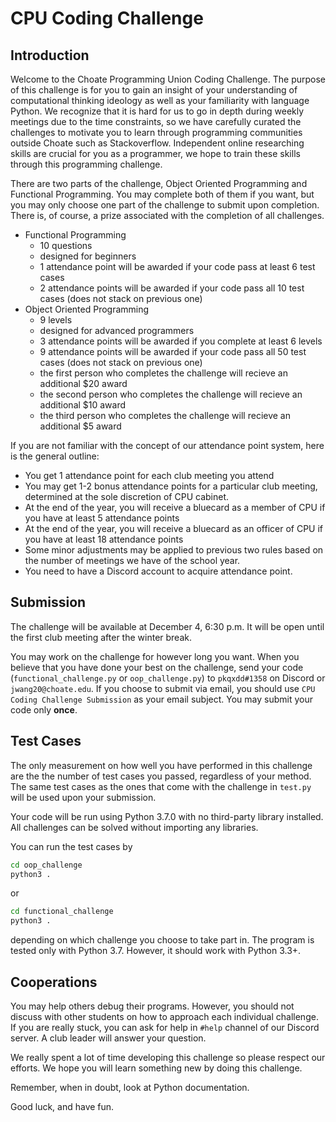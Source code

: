 # CPU Coding Challenge

## Introduction

Welcome to the Choate Programming Union Coding Challenge. The purpose of this challenge is for you to gain an insight of your understanding of computational thinking ideology as well as your familiarity with language Python. We recognize that it is hard for us to go in depth during weekly meetings due to the time constraints, so we have carefully curated the challenges to motivate you to learn through programming communities outside Choate such as Stackoverflow. Independent online researching skills are crucial for you as a programmer, we hope to train these skills through this programming challenge. 

There are two parts of the challenge, Object Oriented Programming and Functional Programming. You may complete both of them if you want, but you may only choose one part of the challenge to submit upon completion. There is, of course, a prize associated with the completion of all challenges.

- Functional Programming
	- 10 questions
	- designed for beginners
	- 1 attendance point will be awarded if your code pass at least 6 test cases
	- 2 attendance points will be awarded if your code pass all 10 test cases (does not stack on previous one)
- Object Oriented Programming
	- 9 levels
	- designed for advanced programmers
	- 3 attendance points will be awarded if you complete at least 6 levels
	- 9 attendance points will be awarded if your code pass all 50 test cases (does not stack on previous one)
	- the first person who completes the challenge will recieve an additional $20 award
	- the second person who completes the challenge will recieve an additional $10 award
	- the third person who completes the challenge will recieve an additional $5 award

If you are not familiar with the concept of our attendance point system, here is the general outline:

- You get 1 attendance point for each club meeting you attend
- You may get 1-2 bonus attendance points for a particular club meeting, determined at the sole discretion of CPU cabinet.
- At the end of the year, you will receive a bluecard as a member of CPU if you have at least 5 attendance points
- At the end of the year, you will receive a bluecard as an officer of CPU if you have at least 18 attendance points
- Some minor adjustments may be applied to previous two rules based on the number of meetings we have of the school year.
- You need to have a Discord account to acquire attendance point.

## Submission
The challenge will be available at December 4, 6:30 p.m. It will be open until the first club meeting after the winter break. 

You may work on the challenge for however long you want. When you believe that you have done your best on the challenge, send your code (`functional_challenge.py` or `oop_challenge.py`) to `pkqxdd#1358` on Discord or `jwang20@choate.edu`. If you choose to submit via email, you should use `CPU Coding Challenge Submission` as your email subject. You may submit your code only **once**.

## Test Cases

The only measurement on how well you have performed in this challenge are the the number of test cases you passed, regardless of your method. The same test cases as the ones that come with the challenge in `test.py` will be used upon your submission. 

Your code will be run using Python 3.7.0 with no third-party library installed. All challenges can be solved without importing any libraries. 

You can run the test cases by 

```sh
cd oop_challenge
python3 .
```
or 
```sh
cd functional_challenge
python3 .
```
depending on which challenge you choose to take part in. The program is tested only with Python 3.7. However, it should work with Python 3.3+.

## Cooperations

You may help others debug their programs. However, you should not discuss with other students on how to approach each individual challenge. If you are really stuck, you can ask for help in `#help` channel of our Discord server. A club leader will answer your question.

We really spent a lot of time developing this challenge so please respect our efforts. We hope you will learn something new  by doing this challenge.

Remember, when in doubt, look at Python documentation. 

Good luck, and have fun.
